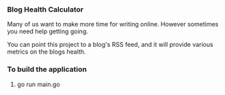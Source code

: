 ### Blog Health Calculator
Many of us want to make more time for writing online.  However sometimes you need help getting going.

You can point this project to a blog's RSS feed, and it will provide various metrics on the blogs health.

### To build the application
1.  go run main.go <blog rss feed url>